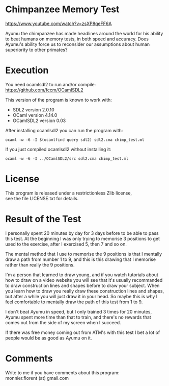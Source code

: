 # Chimpanzee Memory Test

https://www.youtube.com/watch?v=zsXP8qeFF6A

Ayumu the chimpanzee has made headlines around the world for his ability to beat
humans on memory tests, in both speed and accuracy. Does Ayumu's ability force
us to reconsider our assumptions about human superiority to other primates?


# Execution

You need ocamlsdl2 to run and/or compile:  
https://github.com/fccm/OCamlSDL2

This version of the program is known to work with:
- SDL2 version 2.0.10
- OCaml version 4.14.0
- OCamlSDL2 version 0.03

After installing ocamlsdl2 you can run the program with:
```
ocaml -w -6 -I $(ocamlfind query sdl2) sdl2.cma chimp_test.ml
```

If you just compiled ocamlsdl2 without installing it:
```
ocaml -w -6 -I ../OCamlSDL2/src sdl2.cma chimp_test.ml
```


# License

This program is released under a restrictionless Zlib license,  
see the file LICENSE.txt for details.


# Result of the Test

I personally spent 20 minutes by day for 3 days before to be able to pass
this test.
At the beginning I was only trying to memorise 3 positions to get used to
the exercise, after I exercised 5, then 7 and so on.

The mental method that I use to memorise the 9 positions is that I mentally
draw a path from number 1 to 9, and this is this drawing that I memorise rather
than really the 9 positions.

I'm a person that learned to draw young, and if you watch tutorials about how to draw
on a video website you will see that it's usually recommanded to draw construction
lines and shapes before to draw your subject. When you learn how to draw you really
draw these construction lines and shapes, but after a while you will just draw it
in your head. So maybe this is why I feel comfortable to mentally draw the path
of this test from 1 to 9.

I don't beat Ayumu in speed, but I only trained 3 times for 20 minutes, Ayumu
spent more time than that to train, and there's no rewards that comes out from the
side of my screen when I succeed.

If there was free money coming out from ATM's with this test I bet a lot of
people would be as good as Ayumu on it.


# Comments

Write to me if you have comments about this program:  
monnier.florent (at) gmail.com

